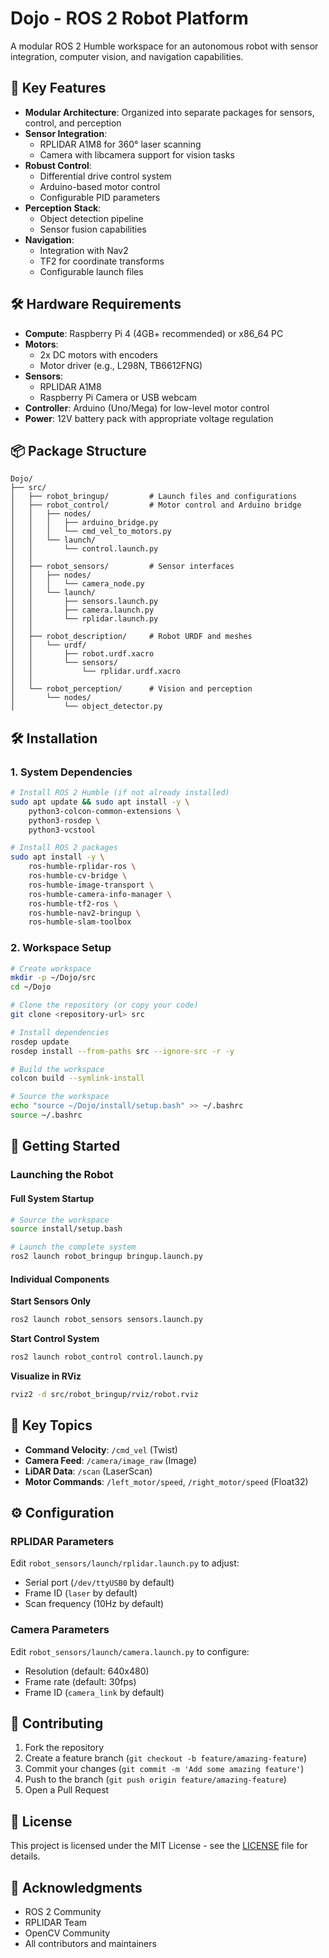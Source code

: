 # Dojo - ROS 2 Robot Platform

A modular ROS 2 Humble workspace for an autonomous robot with sensor integration, computer vision, and navigation capabilities.

## 🚀 Key Features

- **Modular Architecture**: Organized into separate packages for sensors, control, and perception
- **Sensor Integration**:
  - RPLIDAR A1M8 for 360° laser scanning
  - Camera with libcamera support for vision tasks
- **Robust Control**:
  - Differential drive control system
  - Arduino-based motor control
  - Configurable PID parameters
- **Perception Stack**:
  - Object detection pipeline
  - Sensor fusion capabilities
- **Navigation**:
  - Integration with Nav2
  - TF2 for coordinate transforms
  - Configurable launch files

## 🛠️ Hardware Requirements

- **Compute**: Raspberry Pi 4 (4GB+ recommended) or x86_64 PC
- **Motors**:
  - 2x DC motors with encoders
  - Motor driver (e.g., L298N, TB6612FNG)
- **Sensors**:
  - RPLIDAR A1M8
  - Raspberry Pi Camera or USB webcam
- **Controller**: Arduino (Uno/Mega) for low-level motor control
- **Power**: 12V battery pack with appropriate voltage regulation

## 📦 Package Structure

```
Dojo/
├── src/
│   ├── robot_bringup/         # Launch files and configurations
│   ├── robot_control/         # Motor control and Arduino bridge
│   │   ├── nodes/
│   │   │   ├── arduino_bridge.py
│   │   │   └── cmd_vel_to_motors.py
│   │   └── launch/
│   │       └── control.launch.py
│   │
│   ├── robot_sensors/         # Sensor interfaces
│   │   ├── nodes/
│   │   │   └── camera_node.py
│   │   └── launch/
│   │       ├── sensors.launch.py
│   │       ├── camera.launch.py
│   │       └── rplidar.launch.py
│   │
│   ├── robot_description/     # Robot URDF and meshes
│   │   └── urdf/
│   │       ├── robot.urdf.xacro
│   │       └── sensors/
│   │           └── rplidar.urdf.xacro
│   │
│   └── robot_perception/      # Vision and perception
│       └── nodes/
│           └── object_detector.py
```

## 🛠️ Installation

### 1. System Dependencies

```bash
# Install ROS 2 Humble (if not already installed)
sudo apt update && sudo apt install -y \
    python3-colcon-common-extensions \
    python3-rosdep \
    python3-vcstool

# Install ROS 2 packages
sudo apt install -y \
    ros-humble-rplidar-ros \
    ros-humble-cv-bridge \
    ros-humble-image-transport \
    ros-humble-camera-info-manager \
    ros-humble-tf2-ros \
    ros-humble-nav2-bringup \
    ros-humble-slam-toolbox
```

### 2. Workspace Setup

```bash
# Create workspace
mkdir -p ~/Dojo/src
cd ~/Dojo

# Clone the repository (or copy your code)
git clone <repository-url> src

# Install dependencies
rosdep update
rosdep install --from-paths src --ignore-src -r -y

# Build the workspace
colcon build --symlink-install

# Source the workspace
echo "source ~/Dojo/install/setup.bash" >> ~/.bashrc
source ~/.bashrc
```

## 🚀 Getting Started

### Launching the Robot

#### Full System Startup
```bash
# Source the workspace
source install/setup.bash

# Launch the complete system
ros2 launch robot_bringup bringup.launch.py
```

#### Individual Components

**Start Sensors Only**
```bash
ros2 launch robot_sensors sensors.launch.py
```

**Start Control System**
```bash
ros2 launch robot_control control.launch.py
```

**Visualize in RViz**
```bash
rviz2 -d src/robot_bringup/rviz/robot.rviz
```

## 🎯 Key Topics

- **Command Velocity**: `/cmd_vel` (Twist)
- **Camera Feed**: `/camera/image_raw` (Image)
- **LiDAR Data**: `/scan` (LaserScan)
- **Motor Commands**: `/left_motor/speed`, `/right_motor/speed` (Float32)

## ⚙️ Configuration

### RPLIDAR Parameters
Edit `robot_sensors/launch/rplidar.launch.py` to adjust:
- Serial port (`/dev/ttyUSB0` by default)
- Frame ID (`laser` by default)
- Scan frequency (10Hz by default)

### Camera Parameters
Edit `robot_sensors/launch/camera.launch.py` to configure:
- Resolution (default: 640x480)
- Frame rate (default: 30fps)
- Frame ID (`camera_link` by default)

## 🤝 Contributing

1. Fork the repository
2. Create a feature branch (`git checkout -b feature/amazing-feature`)
3. Commit your changes (`git commit -m 'Add some amazing feature'`)
4. Push to the branch (`git push origin feature/amazing-feature`)
5. Open a Pull Request

## 📝 License

This project is licensed under the MIT License - see the [LICENSE](LICENSE) file for details.

## 🙏 Acknowledgments

- ROS 2 Community
- RPLIDAR Team
- OpenCV Community
- All contributors and maintainers
